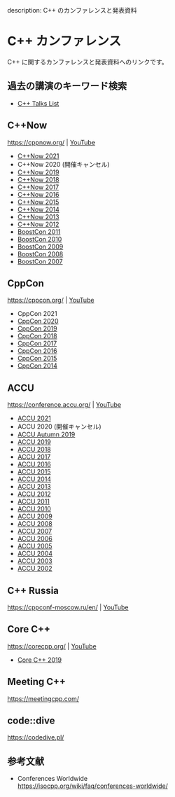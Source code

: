 description: C++ のカンファレンスと発表資料

# C++ カンファレンス

C++ に関するカンファレンスと発表資料へのリンクです。

## 過去の講演のキーワード検索

- [C++ Talks List](https://wovo.github.io/ctl/)

## C++Now
https://cppnow.org/ | [YouTube](https://www.youtube.com/user/BoostCon/)

- [C++Now 2021](https://cppnow.org/history/2021/talks/)
- C++Now 2020 (開催キャンセル)
- [C++Now 2019](https://cppnow.org/history/2019/talks/)
- [C++Now 2018](https://cppnow.org/history/2018/talks/)
- [C++Now 2017](https://cppnow.org/history/2017/talks/)
- [C++Now 2016](https://cppnow.org/history/2016/talks/)
- [C++Now 2015](https://cppnow.org/history/2015/talks/)
- [C++Now 2014](https://github.com/boostcon/cppnow_presentations_2014)
- [C++Now 2013](https://github.com/boostcon/cppnow_presentations_2013)
- [C++Now 2012](https://github.com/boostcon/cppnow_presentations_2012)
- [BoostCon 2011](https://github.com/boostcon/2011_presentations)
- [BoostCon 2010](https://github.com/boostcon/2010_presentations)
- [BoostCon 2009](https://github.com/boostcon/2009_presentations)
- [BoostCon 2008](https://github.com/boostcon/2008_presentations)
- [BoostCon 2007](https://github.com/boostcon/2007_presentations)


## CppCon
https://cppcon.org/ | [YouTube](https://www.youtube.com/user/CppCon/)

- CppCon 2021
- [CppCon 2020](https://github.com/CppCon/CppCon2020)
- [CppCon 2019](https://github.com/CppCon/CppCon2019)
- [CppCon 2018](https://github.com/CppCon/CppCon2018)
- [CppCon 2017](https://github.com/CppCon/CppCon2017)
- [CppCon 2016](https://github.com/CppCon/CppCon2016)
- [CppCon 2015](https://github.com/CppCon/CppCon2015)
- [CppCon 2014](https://github.com/CppCon/CppCon2014)


## ACCU
https://conference.accu.org/ | [YouTube](https://www.youtube.com/channel/UCJhay24LTpO1s4bIZxuIqKw/)

- [ACCU 2021](https://accu.org/conf-previous/2021/schedule/)
- ACCU 2020 (開催キャンセル)
- [ACCU Autumn 2019](https://accu.org/conf-previous/2019_autumn/schedule/)
- [ACCU 2019](https://accu.org/conf-previous/2019/schedule/)
- [ACCU 2018](https://accu.org/conf-previous/2018/schedule/)
- [ACCU 2017](https://accu.org/conf-previous/2017/schedule/)
- [ACCU 2016](https://accu.org/conf-previous/2016/schedule/)
- [ACCU 2015](https://accu.org/conf-previous/2015/schedule/)
- [ACCU 2014](https://accu.org/conf-previous/2014/schedule/)
- [ACCU 2013](https://accu.org/conf-previous/2013/schedule/)
- [ACCU 2012](https://accu.org/conf-previous/2012/schedule/)
- [ACCU 2011](https://accu.org/conf-previous/2011/schedule/)
- [ACCU 2010](https://accu.org/conf-previous/2010/schedule/)
- [ACCU 2009](https://accu.org/conf-previous/2009/schedule/)
- [ACCU 2008](https://accu.org/conf-previous/2008/schedule/)
- [ACCU 2007](https://accu.org/conf-previous/2007/schedule/)
- [ACCU 2006](https://accu.org/conf-previous/2006/schedule/)
- [ACCU 2005](https://accu.org/conf-previous/2005/schedule/)
- [ACCU 2004](https://accu.org/conf-previous/2004/schedule/)
- [ACCU 2003](https://accu.org/conf-previous/2003/schedule/)
- [ACCU 2002](https://accu.org/conf-previous/2002/schedule/)


## C++ Russia
https://cppconf-moscow.ru/en/ | [YouTube](https://www.youtube.com/channel/UCJ9v015sPgEi0jJXe_zanjA/playlists)


## Core C++
https://corecpp.org/ | [YouTube](https://www.youtube.com/channel/UCE14XYFaK1fDTnOTqlOFrrQ/)

- [Core C++ 2019](https://github.com/CoreCppIL/CoreCpp2019)


## Meeting C++
https://meetingcpp.com/


## code::dive
https://codedive.pl/


## 参考文献
- Conferences Worldwide  
    https://isocpp.org/wiki/faq/conferences-worldwide/